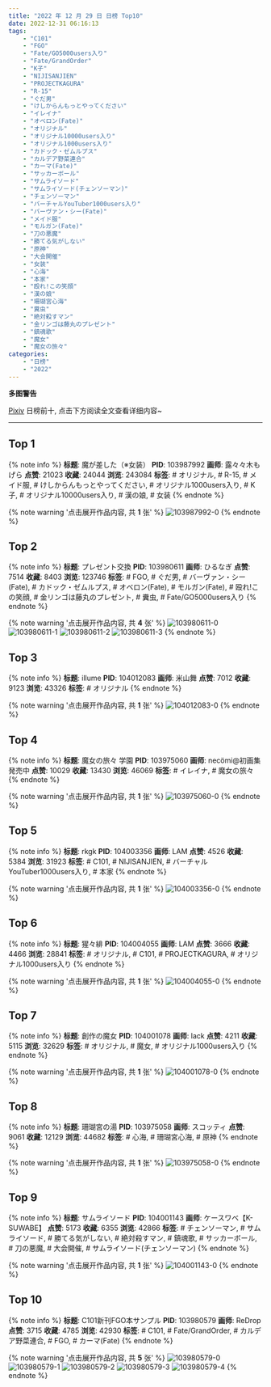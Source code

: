 ```yaml
---
title: "2022 年 12 月 29 日 日榜 Top10"
date: 2022-12-31 06:16:13
tags:
    - "C101"
    - "FGO"
    - "Fate/GO5000users入り"
    - "Fate/GrandOrder"
    - "K子"
    - "NIJISANJIEN"
    - "PROJECTKAGURA"
    - "R-15"
    - "ぐだ男"
    - "けしからんもっとやってください"
    - "イレイナ"
    - "オベロン(Fate)"
    - "オリジナル"
    - "オリジナル10000users入り"
    - "オリジナル1000users入り"
    - "カドック・ゼムルプス"
    - "カルデア野菜連合"
    - "カーマ(Fate)"
    - "サッカーボール"
    - "サムライソード"
    - "サムライソード(チェンソーマン)"
    - "チェンソーマン"
    - "バーチャルYouTuber1000users入り"
    - "バーヴァン・シー(Fate)"
    - "メイド服"
    - "モルガン(Fate)"
    - "刀の悪魔"
    - "勝てる気がしない"
    - "原神"
    - "大会開催"
    - "女装"
    - "心海"
    - "本家"
    - "殴れ!この笑顔"
    - "漢の娘"
    - "珊瑚宮心海"
    - "糞虫"
    - "絶対殺すマン"
    - "金リンゴは藤丸のプレゼント"
    - "鎮魂歌"
    - "魔女"
    - "魔女の旅々"
categories:
    - "日榜"
    - "2022"
---
```


<i class="fa fa-triangle-exclamation"></i>**多图警告**<i class="fa fa-triangle-exclamation"></i>

[Pixiv](https://www.pixiv.net/) 日榜前十, 点击下方阅读全文查看详细内容~

<!-- more -->

---

## Top 1

{% note info %}
**标题**: 魔が差した（※女装）
**PID**: 103987992 **画师**: 露々々木もげら
**点赞**: 21023 **收藏**: 24044 **浏览**: 243084
**标签**: # オリジナル, # R-15, # メイド服, # けしからんもっとやってください, # オリジナル1000users入り, # K子, # オリジナル10000users入り, # 漢の娘, # 女装
{% endnote %}

{% note warning '点击展开作品内容, 共 **1** 张' %}
![103987992-0](https://i.pixiv.re/img-original/img/2022/12/28/15/35/26/103987992_p0.jpg)
{% endnote %}

## Top 2

{% note info %}
**标题**: プレゼント交換
**PID**: 103980611 **画师**: ひるなぎ
**点赞**: 7514 **收藏**: 8403 **浏览**: 123746
**标签**: # FGO, # ぐだ男, # バーヴァン・シー(Fate), # カドック・ゼムルプス, # オベロン(Fate), # モルガン(Fate), # 殴れ!この笑顔, # 金リンゴは藤丸のプレゼント, # 糞虫, # Fate/GO5000users入り
{% endnote %}

{% note warning '点击展开作品内容, 共 **4** 张' %}
![103980611-0](https://i.pixiv.re/img-original/img/2022/12/28/06/00/02/103980611_p0.jpg)
![103980611-1](https://i.pixiv.re/img-original/img/2022/12/28/06/00/02/103980611_p1.jpg)
![103980611-2](https://i.pixiv.re/img-original/img/2022/12/28/06/00/02/103980611_p2.jpg)
![103980611-3](https://i.pixiv.re/img-original/img/2022/12/28/06/00/02/103980611_p3.jpg)
{% endnote %}

## Top 3

{% note info %}
**标题**: illume
**PID**: 104012083 **画师**: 米山舞
**点赞**: 7012 **收藏**: 9123 **浏览**: 43326
**标签**: # オリジナル
{% endnote %}

{% note warning '点击展开作品内容, 共 **1** 张' %}
![104012083-0](https://i.pixiv.re/img-original/img/2022/12/29/12/34/18/104012083_p0.jpg)
{% endnote %}

## Top 4

{% note info %}
**标题**: 魔女の旅々 学園
**PID**: 103975060 **画师**: necömi@初画集発売中
**点赞**: 10029 **收藏**: 13430 **浏览**: 46069
**标签**: # イレイナ, # 魔女の旅々
{% endnote %}

{% note warning '点击展开作品内容, 共 **1** 张' %}
![103975060-0](https://i.pixiv.re/img-original/img/2022/12/28/00/00/20/103975060_p0.png)
{% endnote %}

## Top 5

{% note info %}
**标题**: rkgk
**PID**: 104003356 **画师**: LAM
**点赞**: 4526 **收藏**: 5384 **浏览**: 31923
**标签**: # C101, # NIJISANJIEN, # バーチャルYouTuber1000users入り, # 本家
{% endnote %}

{% note warning '点击展开作品内容, 共 **1** 张' %}
![104003356-0](https://i.pixiv.re/img-original/img/2022/12/29/01/10/19/104003356_p0.png)
{% endnote %}

## Top 6

{% note info %}
**标题**: 猩々緋
**PID**: 104004055 **画师**: LAM
**点赞**: 3666 **收藏**: 4466 **浏览**: 28841
**标签**: # オリジナル, # C101, # PROJECTKAGURA, # オリジナル1000users入り
{% endnote %}

{% note warning '点击展开作品内容, 共 **1** 张' %}
![104004055-0](https://i.pixiv.re/img-original/img/2022/12/29/01/42/09/104004055_p0.png)
{% endnote %}

## Top 7

{% note info %}
**标题**: 創作の魔女
**PID**: 104001078 **画师**: lack
**点赞**: 4211 **收藏**: 5115 **浏览**: 32629
**标签**: # オリジナル, # 魔女, # オリジナル1000users入り
{% endnote %}

{% note warning '点击展开作品内容, 共 **1** 张' %}
![104001078-0](https://i.pixiv.re/img-original/img/2022/12/29/00/00/17/104001078_p0.png)
{% endnote %}

## Top 8

{% note info %}
**标题**: 珊瑚宮の湯
**PID**: 103975058 **画师**: スコッティ
**点赞**: 9061 **收藏**: 12129 **浏览**: 44682
**标签**: # 心海, # 珊瑚宮心海, # 原神
{% endnote %}

{% note warning '点击展开作品内容, 共 **1** 张' %}
![103975058-0](https://i.pixiv.re/img-original/img/2022/12/28/00/00/20/103975058_p0.jpg)
{% endnote %}

## Top 9

{% note info %}
**标题**: サムライソード
**PID**: 104001143 **画师**: ケースワベ【K-SUWABE】
**点赞**: 5173 **收藏**: 6355 **浏览**: 42866
**标签**: # チェンソーマン, # サムライソード, # 勝てる気がしない, # 絶対殺すマン, # 鎮魂歌, # サッカーボール, # 刀の悪魔, # 大会開催, # サムライソード(チェンソーマン)
{% endnote %}

{% note warning '点击展开作品内容, 共 **1** 张' %}
![104001143-0](https://i.pixiv.re/img-original/img/2022/12/29/00/00/29/104001143_p0.jpg)
{% endnote %}

## Top 10

{% note info %}
**标题**: C101新刊FGO本サンプル
**PID**: 103980579 **画师**: ReDrop
**点赞**: 3715 **收藏**: 4785 **浏览**: 42930
**标签**: # C101, # Fate/GrandOrder, # カルデア野菜連合, # FGO, # カーマ(Fate)
{% endnote %}

{% note warning '点击展开作品内容, 共 **5** 张' %}
![103980579-0](https://i.pixiv.re/img-original/img/2022/12/28/05/55/46/103980579_p0.jpg)
![103980579-1](https://i.pixiv.re/img-original/img/2022/12/28/05/55/46/103980579_p1.jpg)
![103980579-2](https://i.pixiv.re/img-original/img/2022/12/28/05/55/46/103980579_p2.jpg)
![103980579-3](https://i.pixiv.re/img-original/img/2022/12/28/05/55/46/103980579_p3.jpg)
![103980579-4](https://i.pixiv.re/img-original/img/2022/12/28/05/55/46/103980579_p4.jpg)
{% endnote %}
